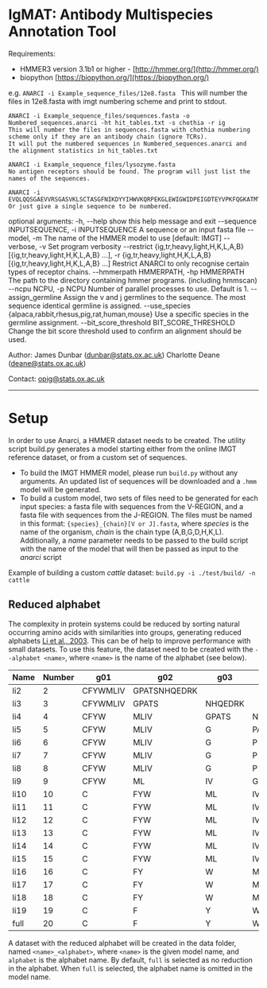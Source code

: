 # IgMAT: Antibody Multispecies Annotation Tool


Requirements:
 -  HMMER3 version 3.1b1 or higher - [http://hmmer.org/](http://hmmer.org/)
 - biopython [https://biopython.org/](https://biopython.org/)

e.g. 
    `ANARCI -i Example_sequence_files/12e8.fasta `
    This will number the files in 12e8.fasta with imgt numbering scheme and print to stdout.

    ANARCI -i Example_sequence_files/sequences.fasta -o Numbered_sequences.anarci -ht hit_tables.txt -s chothia -r ig 
    This will number the files in sequences.fasta with chothia numbering scheme only if they are an antibody chain (ignore TCRs).
    It will put the numbered sequences in Numbered_sequences.anarci and the alignment statistics in hit_tables.txt
    
    ANARCI -i Example_sequence_files/lysozyme.fasta
    No antigen receptors should be found. The program will just list the names of the sequences. 

    ANARCI -i EVQLQQSGAEVVRSGASVKLSCTASGFNIKDYYIHWVKQRPEKGLEWIGWIDPEIGDTEYVPKFQGKATMTADTSSNTAYLQLSSLTSEDTAVYYCNAGHDYDRGRFPYWGQGTLVTVSA
    Or just give a single sequence to be numbered. 

optional arguments:
  -h, --help            show this help message and exit
  --sequence INPUTSEQUENCE, -i INPUTSEQUENCE
                        A sequence or an input fasta file
  --model, -m <NAME>
                        The name of the HMMER model to use [default: IMGT]
  --verbose, -v
                        Set program verbosity
  --restrict {ig,tr,heavy,light,H,K,L,A,B} [{ig,tr,heavy,light,H,K,L,A,B} ...], -r {ig,tr,heavy,light,H,K,L,A,B} [{ig,tr,heavy,light,H,K,L,A,B} ...]
                        Restrict ANARCI to only recognise certain types of
                        receptor chains.
  --hmmerpath HMMERPATH, -hp HMMERPATH
                        The path to the directory containing hmmer programs.
                        (including hmmscan)
  --ncpu NCPU, -p NCPU  Number of parallel processes to use. Default is 1.
  --assign_germline     Assign the v and j germlines to the sequence. The most
                        sequence identical germline is assigned.
  --use_species {alpaca,rabbit,rhesus,pig,rat,human,mouse}
                        Use a specific species in the germline assignment.
  --bit_score_threshold BIT_SCORE_THRESHOLD
                        Change the bit score threshold used to confirm an
                        alignment should be used.

Author: James Dunbar (dunbar@stats.ox.ac.uk)
        Charlotte Deane (deane@stats.ox.ac.uk)

Contact: opig@stats.ox.ac.uk
        
--------------------------------------------------------------------------------------
# Setup #
In order to use Anarci, a HMMER dataset needs to be created. The utility script build.py generates a model starting either from the online IMGT reference dataset, or from a custom set of sequences.

- To build the IMGT HMMER model, please run `build.py` without any arguments. An updated list of sequences will be downloaded and a `.hmm` model will be generated.
 - To build a custom model, two sets of files need to be generated for each input species: a fasta file with sequences from the V-REGION, and a fasta file with sequences from the J-REGION. The files must be named in this format: `{species}_{chain}[V or J].fasta`, where *species* is the name of the organism, *chain* is the chain type (A,B,G,D,H,K,L). Additionally, a *name* parameter needs to be passed to the build script with the name of the model that will then be passed as input to the *anarci* script

Example of building a custom *cattle* dataset:
`build.py -i ./test/build/ -n cattle`

## Reduced alphabet ## 
The complexity in protein systems could be reduced by sorting natural occurring amino acids with similarities into groups, generating reduced alphabets [Li et al., 2003](https://doi.org/10.1093/protein/gzg044). This can be of help to improve performance with small datasets. To use this feature, the dataset need to be created with the `--alphabet <name>`, where `<name>` is the name of the alphabet (see below).
  
| Name | Number | g01 | g02 | g03 | g04 | g05 | g06 | g07 | g08 | g09 | g10 | g11 | g12 | g13 | g14 | g15 | g16 | g17 | g18 | g18 | g20
|--|--|--|--|--|--|--|--|--|--|--|--|--|--|--|--|--|--|--|--|--|--|
| li2 | 2 | CFYWMLIV | GPATSNHQEDRK 
| li3 | 3 | CFYWMLIV | GPATS | NHQEDRK 
| li4 | 4 | CFYW | MLIV | GPATS | NHQEDRK 
| li5 | 5 | CFYW | MLIV | G | PATS | NHQEDRK 
| li6 | 6 | CFYW | MLIV | G | P | ATS | NHQEDRK 
| li7 | 7 | CFYW | MLIV | G | P | ATS | NHQED | RK 
| li8 | 8 | CFYW | MLIV | G | P | ATS | NH | QED | RK 
| li9 | 9 | CFYW | ML | IV | G | P | ATS | NH | QED | RK 
| li10 | 10 | C | FYW | ML | IV | G | P | ATS | NH | QED | RK 
| li11 | 11 | C | FYW | ML | IV | G | P | A | TS | NH | QED | RK 
| li12 | 12 | C | FYW | ML | IV | G | P | A | TS | NH | QE | D | RK 
| li13 | 13 | C | FYW | ML | IV | G | P | A | T | S | NH | QE | D | RK 
| li14 | 14 | C | FYW | ML | IV | G | P | A | T | S | N | H | QE | D | RK 
| li15 | 15 | C | FYW | ML | IV | G | P | A | T | S | N | H | QE | D | R | K 
| li16 | 16 | C | FY | W | ML | IV | G | P | A | T | S | N | H | QE | D | R | K 
| li17 | 17 | C | FY | W | ML | IV | G | P | A | T | S | N | H | Q | E | D | R | K 
| li18 | 18 | C | FY | W | M | L | IV | G | P | A | T | S | N | H | Q | E | D | R | K 
| li19 | 19 | C | F | Y | W | M | L | IV | G | P | A | T | S | N | H | Q | E | D | R | K 
| full | 20 | C | F | Y | W | M | L | I | V | G | P | A | T | S | N | H | Q | E | D | R | K 

A dataset with the reduced alphabet will be created in the data folder, named `<name>_<alphabet>`, where `<name>` is the given model name, and `alphabet` is the alphabet name. By default, `full` is selected as no reduction in the alphabet. When `full` is selected, the alphabet name is omitted in the model name. 
